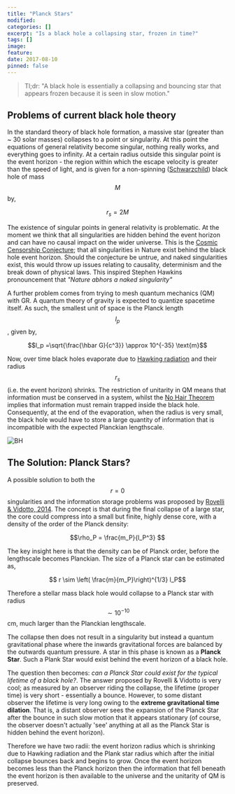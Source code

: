 ```yaml
---
title: "Planck Stars"
modified:
categories: []
excerpt: "Is a black hole a collapsing star, frozen in time?"
tags: []
image:
feature:
date: 2017-08-10
pinned: false
---
```


>Tl;dr: "A black hole is essentially a collapsing and bouncing star that appears frozen because it is seen in slow motion."


## Problems of current black hole theory

In the standard theory of black hole formation, a massive star (greater than ~ 30 solar masses) collapses to a point or singularity. At this point the equations of general relativity become singular, nothing really works, and everything goes to infinity. At a certain radius outside this singular point is the event horizon - the region within which  the escape velocity is greater than the speed of light, and is given for a non-spinning ([Schwarzchild](https://en.wikipedia.org/wiki/Schwarzschild_metric)) black hole of mass $$M$$ by,

$$r_s = 2M$$

The existence of singular points in general relativity is problematic. At the moment we think that all singularities are hidden behind the event horizon and can have no causal impact on the wider universe. This is the [Cosmic Censorship Conjecture](https://en.wikipedia.org/wiki/Cosmic_censorship_hypothesis); that all singularities in Nature exist behind the black hole event horizon. Should the conjecture be untrue, and naked singularities exist, this would throw up issues relating to causality, determinism and the break down of physical laws. This inspired Stephen Hawkins pronouncement that *"Nature abhors a naked singularity"*


A further problem comes from trying to mesh quantum mechanics (QM) with GR. A quantum theory of gravity is expected to quantize spacetime itself. As such, the smallest unit of space is the Planck length $$l_p$$, given by,


$$l_p =\sqrt{\frac{\hbar G}{c^3}} \approx 10^{-35} \text{m}$$


Now, over time black holes evaporate due to [Hawking radiation](https://en.wikipedia.org/wiki/Hawking_radiation) and their radius $$r_s$$ (i.e. the event horizon) shrinks. The restriction of unitarity in QM means that information must be conserved in a system, whilst the [No Hair Theorem](https://en.wikipedia.org/wiki/No-hair_theorem) implies that information must remain trapped inside the black hole. Consequently, at the end of the evaporation, when the radius is very small, the black hole would have to store a large quantity of information that is incompatible with the expected Planckian lengthscale.


![BH](https://s-media-cache-ak0.pinimg.com/736x/d6/c6/98/d6c69849cd3cd97bbf59241c77b81f08--quantum-foam-space-time.jpg)
## The Solution: Planck Stars?


A possible solution to both the $$r=0$$ singularities and the information storage problems was proposed by [Rovelli & Vidotto, 2014](https://arxiv.org/pdf/1401.6562.pdf). The concept is that during the final collapse of a large star, the core could compress into a small but finite, highly dense core, with a density of the order of the Planck density:


$$\rho_P = \frac{m_P}{l_P^3} $$


The key insight here is that the density can be of Planck order, before the lengthscale becomes Planckian. The size of a Planck star can be estimated as,


$$ r \sim \left( \frac{m}{m_P}\right)^{1/3} l_P$$

Therefore a stellar mass black hole would collapse to a Planck star with radius $$\sim 10^{-10}$$ cm, much larger than the Planckian lengthscale.


The collapse then does not result in a singularity but instead a quantum gravitational phase where the inwards gravitational forces are balanced by the outwards quantum pressure. A star in this phase is known as a **Planck Star**. Such a Plank Star would exist behind the event horizon of a black hole.

The question then becomes: *can a Planck Star could exist for the typical lifetime of a black hole?*. The answer proposed by Rovelli & Vidotto is very cool; as measured by an observer riding the collapse, the lifetime (proper time) is very short - essentially a bounce. However, to some distant observer the lifetime is very long owing to the **extreme gravitational time dilation**. That is, a distant observer sees the expansion of the Planck Star after the bounce in such slow motion that it appears stationary (of course, the observer doesn't actually 'see' anything at all as the Planck Star is hidden behind the event horizon).

Therefore we have two radii: the event horizon radius which is shrinking due to Hawking radiation and the Plank star radius which after the initial collapse bounces back and begins to grow. Once the event horizon becomes less than the Planck horizon then the information that fell beneath the event horizon is then available to the universe and the unitarity of QM is preserved.
